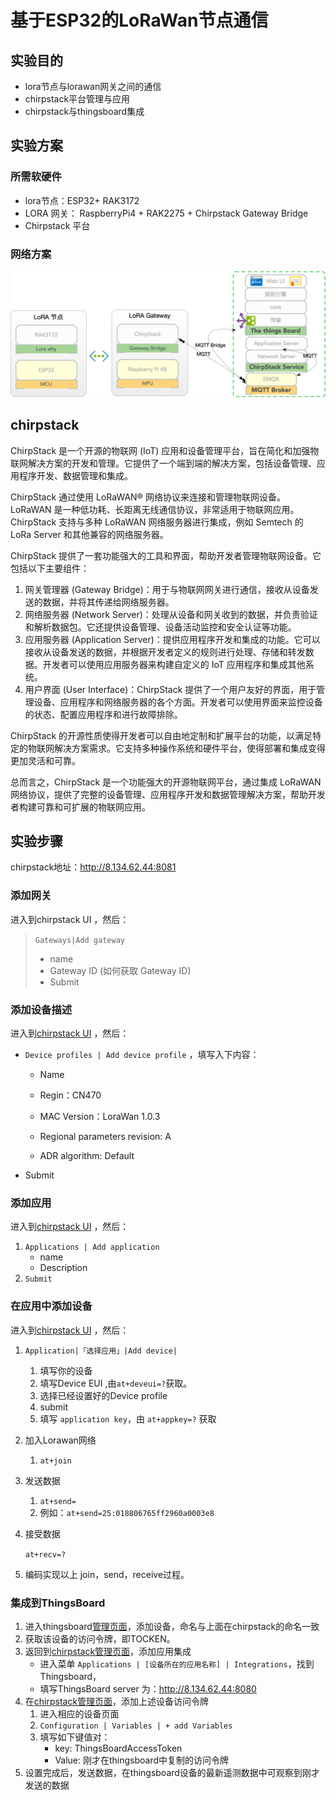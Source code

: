 
# 基于ESP32的LoRaWan节点通信

## 实验目的

- lora节点与lorawan网关之间的通信
- chirpstack平台管理与应用
- chirpstack与thingsboard集成

## 实验方案

### 所需软硬件

- lora节点：ESP32+ RAK3172
- LORA 网关： RaspberryPi4 + RAK2275 + Chirpstack Gateway Bridge
- Chirpstack 平台

### 网络方案



![image-20230616154239325](../exp-esp32/IMG/lorawan-chirpstack.png)



## chirpstack

ChirpStack 是一个开源的物联网 (IoT) 应用和设备管理平台，旨在简化和加强物联网解决方案的开发和管理。它提供了一个端到端的解决方案，包括设备管理、应用程序开发、数据管理和集成。

ChirpStack 通过使用 LoRaWAN® 网络协议来连接和管理物联网设备。LoRaWAN 是一种低功耗、长距离无线通信协议，非常适用于物联网应用。ChirpStack 支持与多种 LoRaWAN 网络服务器进行集成，例如 Semtech 的 LoRa Server 和其他兼容的网络服务器。

ChirpStack 提供了一套功能强大的工具和界面，帮助开发者管理物联网设备。它包括以下主要组件：

1. 网关管理器 (Gateway Bridge)：用于与物联网网关进行通信，接收从设备发送的数据，并将其传递给网络服务器。
2. 网络服务器 (Network Server)：处理从设备和网关收到的数据，并负责验证和解析数据包。它还提供设备管理、设备活动监控和安全认证等功能。
3. 应用服务器 (Application Server)：提供应用程序开发和集成的功能。它可以接收从设备发送的数据，并根据开发者定义的规则进行处理、存储和转发数据。开发者可以使用应用服务器来构建自定义的 IoT 应用程序和集成其他系统。
4. 用户界面 (User Interface)：ChirpStack 提供了一个用户友好的界面，用于管理设备、应用程序和网络服务器的各个方面。开发者可以使用界面来监控设备的状态、配置应用程序和进行故障排除。

ChirpStack 的开源性质使得开发者可以自由地定制和扩展平台的功能，以满足特定的物联网解决方案需求。它支持多种操作系统和硬件平台，使得部署和集成变得更加灵活和可靠。

总而言之，ChirpStack 是一个功能强大的开源物联网平台，通过集成 LoRaWAN 网络协议，提供了完整的设备管理、应用程序开发和数据管理解决方案，帮助开发者构建可靠和可扩展的物联网应用。

## 实验步骤

chirpstack地址：http://8.134.62.44:8081

### 添加网关

进入到chirpstack UI ，然后：

> `Gateways|Add gateway`
>
> - name 
> - Gateway ID (如何获取 Gateway ID)
> - Submit

### 添加设备描述

进入到[chirpstack UI](http://8.134.62.44:8081) ，然后：

- `Device profiles | Add device profile` ，填写入下内容：
  - Name
  
  - Regin：CN470
  
  - MAC Version：LoraWan 1.0.3
  
  - Regional parameters revision: A
  
  - ADR algorithm: Default
  
- Submit

### 添加应用

进入到[chirpstack UI](http://8.134.62.44:8081) ，然后：

1. `Applications | Add application`
   - name 
   - Description
2. `Submit`

### 在应用中添加设备

进入到[chirpstack UI](http://8.134.62.44:8081) ，然后：

1. `Application|「选择应用」|Add device|`

   1. 填写你的设备
   2. 填写Device EUI ,由`at+deveui=?`获取。
   3. 选择已经设置好的Device profile
   4. submit
   5. 填写 `application key`，由 `at+appkey=?` 获取

2. 加入Lorawan网络

   1. `at+join`

3. 发送数据

   1. `at+send=`
   2. 例如：`at+send=25:018806765ff2960a0003e8`

4. 接受数据

   `at+recv=?`

5. 编码实现以上 join，send，receive过程。

### 集成到ThingsBoard

1. 进入thingsboard[管理页面](http://8.134.62.44:8080)，添加设备，命名与上面在chirpstack的命名一致
2. 获取该设备的访问令牌，即TOCKEN。
3. 返回到[chirpstack管理页面](http://8.134.62.44:8081)，添加应用集成
   - 进入菜单 `Applications | [设备所在的应用名称] | Integrations`，找到Thingsboard，
   - 填写ThingsBoard server 为：http://8.134.62.44:8080
4. 在[chirpstack管理页面](http://8.134.62.44:8081)，添加上述设备访问令牌
   1. 进入相应的设备页面
   2. `Configuration | Variables | + add Variables`
   3. 填写如下键值对：
      - key:	ThingsBoardAccessToken
      - Value: 刚才在thingsboard中复制的访问令牌
5. 设置完成后，发送数据，在thingsboard设备的最新遥测数据中可观察到刚才发送的数据



